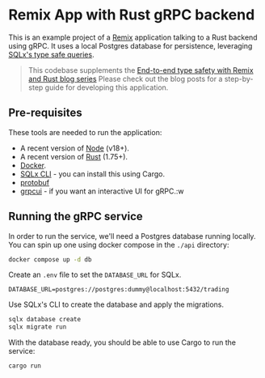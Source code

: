 # Remix App with Rust gRPC backend

This is an example project of a [Remix](https://remix.run/) application talking to a Rust backend using gRPC.
It uses a local Postgres database for persistence, leveraging 
[SQLx's type safe queries](https://github.com/launchbadge/sqlx).

> This codebase supplements the
> [End-to-end type safety with Remix and Rust blog series](https://monadera.com/tag/remix-rust-grpc/)
> Please check out the blog posts for a step-by-step guide 
> for developing this application.

## Pre-requisites

These tools are needed to run the application:

- A recent version of [Node](https://nodejs.org/) (v18+).
- A recent version of [Rust](https://www.rust-lang.org/tools/install) (1.75+).
- [Docker](https://www.docker.com/).
- [SQLx CLI](https://github.com/launchbadge/sqlx/tree/main/sqlx-cli) - you can install this using Cargo.
- [protobuf](https://formulae.brew.sh/formula/protobuf)
- [grpcui](https://github.com/fullstorydev/grpcui) - if you want an interactive UI for gRPC.:w

## Running the gRPC service

In order to run the service, we'll need a Postgres database running locally.
You can spin up one using docker compose in the `./api` directory:

```bash
docker compose up -d db
```

Create an `.env` file to set the `DATABASE_URL` for SQLx.

```dotenv
DATABASE_URL=postgres://postgres:dummy@localhost:5432/trading
```

Use SQLx's CLI to create the database and apply the migrations.

```bash
sqlx database create
sqlx migrate run
```

With the database ready, you should be able to use Cargo to run the service:

```bash
cargo run
```
